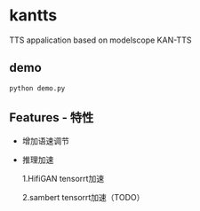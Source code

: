 # kantts
TTS appalication based on modelscope KAN-TTS

## demo
`python demo.py`

## Features - 特性
- 增加语速调节
- 推理加速
  
  1.HifiGAN tensorrt加速
  
  2.sambert tensorrt加速（TODO）

